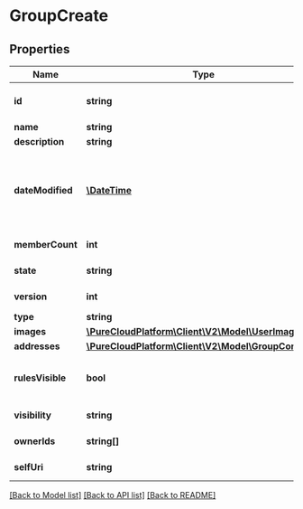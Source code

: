 # GroupCreate

## Properties
Name | Type | Description | Notes
------------ | ------------- | ------------- | -------------
**id** | **string** | The globally unique identifier for the object. | [optional] 
**name** | **string** | The group name. | 
**description** | **string** |  | [optional] 
**dateModified** | [**\DateTime**](\DateTime.md) | Last modified date/time. Date time is represented as an ISO-8601 string. For example: yyyy-MM-ddTHH:mm:ss.SSSZ | [optional] 
**memberCount** | **int** | Number of members. | [optional] 
**state** | **string** | Active, inactive, or deleted state. | [optional] 
**version** | **int** | Current version for this resource. | [optional] 
**type** | **string** | Type of group. | 
**images** | [**\PureCloudPlatform\Client\V2\Model\UserImage[]**](UserImage.md) |  | [optional] 
**addresses** | [**\PureCloudPlatform\Client\V2\Model\GroupContact[]**](GroupContact.md) |  | [optional] 
**rulesVisible** | **bool** | Are membership rules visible to the person requesting to view the group | 
**visibility** | **string** | Who can view this group | 
**ownerIds** | **string[]** | Owners of the group | [optional] 
**selfUri** | **string** | The URI for this object | [optional] 

[[Back to Model list]](../README.md#documentation-for-models) [[Back to API list]](../README.md#documentation-for-api-endpoints) [[Back to README]](../README.md)


